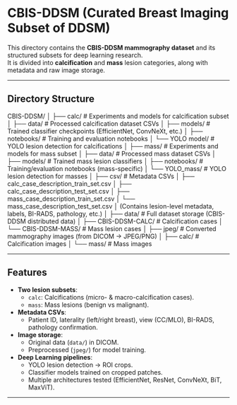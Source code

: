 # CBIS-DDSM (Curated Breast Imaging Subset of DDSM)

This directory contains the **CBIS-DDSM mammography dataset** and its structured subsets for deep learning research.  
It is divided into **calcification** and **mass** lesion categories, along with metadata and raw image storage.

---

##  Directory Structure

CBIS-DDSM/
│
├── calc/ # Experiments and models for calcification subset
│ ├── data/ # Processed calcification dataset CSVs
│ ├── models/ # Trained classifier checkpoints (EfficientNet, ConvNeXt, etc.)
│ ├── notebooks/ # Training and evaluation notebooks
│ └── YOLO model/ # YOLO lesion detection for calcifications
│
├── mass/ # Experiments and models for mass subset
│ ├── data/ # Processed mass dataset CSVs
│ ├── models/ # Trained mass lesion classifiers
│ ├── notebooks/ # Training/evaluation notebooks (mass-specific)
│ └── YOLO_mass/ # YOLO lesion detection for masses
│
├── csv/ # Metadata CSVs
│ ├── calc_case_description_train_set.csv
│ ├── calc_case_description_test_set.csv
│ ├── mass_case_description_train_set.csv
│ └── mass_case_description_test_set.csv
│ (Contains lesion-level metadata, labels, BI-RADS, pathology, etc.)
│
├── data/ # Full dataset storage (CBIS-DDSM distributed data)
│ ├── CBIS-DDSM-CALC/ # Calcification cases
│ └── CBIS-DDSM-MASS/ # Mass lesion cases
│
├── jpeg/ # Converted mammography images (from DICOM → JPEG/PNG)
│ ├── calc/ # Calcification images
│ └── mass/ # Mass images



---

##  Features

- **Two lesion subsets**:
  - `calc`: Calcifications (micro- & macro-calcification cases).
  - `mass`: Mass lesions (benign vs malignant).
- **Metadata CSVs**:
  - Patient ID, laterality (left/right breast), view (CC/MLO), BI-RADS, pathology confirmation.
- **Image storage**:
  - Original data (`data/`) in DICOM.
  - Preprocessed (`jpeg/`) for model training.
- **Deep Learning pipelines**:
  - YOLO lesion detection → ROI crops.
  - Classifier models trained on cropped patches.
  - Multiple architectures tested (EfficientNet, ResNet, ConvNeXt, BiT, MaxViT).

---

